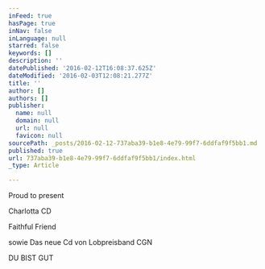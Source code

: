 ```yaml
---
inFeed: true
hasPage: true
inNav: false
inLanguage: null
starred: false
keywords: []
description: ''
datePublished: '2016-02-12T16:08:37.625Z'
dateModified: '2016-02-03T12:08:21.277Z'
title: ''
author: []
authors: []
publisher:
  name: null
  domain: null
  url: null
  favicon: null
sourcePath: _posts/2016-02-12-737aba39-b1e8-4e79-99f7-6ddfaf9f5bb1.md
published: true
url: 737aba39-b1e8-4e79-99f7-6ddfaf9f5bb1/index.html
_type: Article

---
```

Proud to present

Charlotta CD 

Faithful Friend

sowie Das neue Cd von Lobpreisband CGN

DU BIST GUT